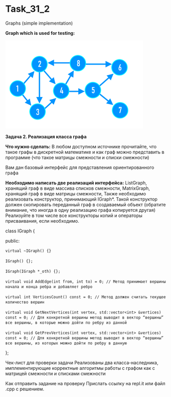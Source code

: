 # Task_31_2
Graphs (simple implementation)

**Graph which is used for testing:**

![Test Graph](https://github.com/OldScripter/Task_31_2/blob/main/Graph.png)




**Задача 2. Реализация класса графа**


**Что нужно сделать:**
В любом доступном источнике прочитайте, что такое графы в дискретной математике и как граф можно представить в программе (что такое матрицы смежности и списки смежности)

Вам дан базовый интерфейс для представления ориентированного графа

**Необходимо написать две реализаций интерфейса:**
ListGraph, хранящий граф в виде массива списков смежности,
MatrixGraph, хранящий граф в виде матрицы смежности,
Также необходимо реализовать конструктор, принимающий IGraph*. Такой конструктор должен скопировать переданный граф в создаваемый объект (обратите внимание, что иногда в одну реализацию графа копируется другая) Реализуйте в том числе все конструкторы копий и операторы присваивания, если необходимо.



class IGraph {

public:

    virtual ~IGraph() {}

    IGraph() {};

    IGraph(IGraph *_oth) {};

    virtual void AddEdge(int from, int to) = 0; // Метод принимает вершины начала и конца ребра и добавляет ребро

    virtual int VerticesCount() const = 0; // Метод должен считать текущее количество вершин

    virtual void GetNextVertices(int vertex, std::vector<int> &vertices) const = 0; // Для конкретной вершины метод выводит в вектор “вершины” все вершины, в которые можно дойти по ребру из данной

    virtual void GetPrevVertices(int vertex, std::vector<int> &vertices) const = 0; // Для конкретной вершины метод выводит в вектор “вершины” все вершины, из которых можно дойти по ребру в данную

};







Чек-лист для проверки задачи
Реализованы два класса-наследника, имплементирующие корректные алгоритмы работы с графом как с матрицей смежности и списками смежности


Как отправить задание на проверку
Прислать ссылку на repl.it или файл .срр с решением.
